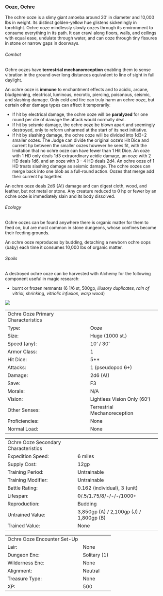 ### Ooze, Ochre

The ochre ooze is a slimy giant amoeba around 20’ in diameter and 10,000 lbs in weight. Its distinct golden-yellow hue glistens sickeningly in torchlight. Ochre ooze mindlessly slowly oozes through its environment to consume everything in its path. It can crawl along floors, walls, and ceilings with equal ease, undulate through water, and can ooze through tiny fissures in stone or narrow gaps in doorways.

###### Combat

Ochre oozes have **terrestrial mechanoreception** enabling them to sense vibration in the ground over long distances equivalent to line of sight in full daylight.

An ochre ooze is **immune** to enchantment effects and to acidic, arcane, bludgeoning, electrical, luminous, necrotic, piercing, poisonous, seismic, and slashing damage. Only cold and fire can truly harm an ochre ooze, but certain other damage types can affect it temporarily:

* If hit by electrical damage, the ochre ooze will be **paralyzed** for one round per die of damage the attack would normally deal.
* If hit by seismic damage, the ochre ooze be blown apart and seemingly destroyed, only to reform unharmed at the start of its next initiative.
* If hit by slashing damage, the ochre ooze will be divided into 1d3+2 smaller oozes. The Judge can divide the original ooze’s Hit Dice and current hp between the smaller oozes however he sees fit, with the limitation that no ochre ooze can have fewer than 1 Hit Dice. An ooze with 1 HD only deals 1d3 extraordinary acidic damage, an ooze with 2 HD deals 1d6, and an ooze with 3 – 4 HD deals 2d4. An ochre ooze of 1 HD treats slashing damage as seismic damage. The ochre oozes can merge back into one blob as a full-round action. Oozes that merge add their current hp together.

An ochre ooze deals 2d6 {A!} damage and can digest cloth, wood, and leather, but not metal or stone. Any creature reduced to 0 hp or fewer by an ochre ooze is immediately slain and its body dissolved.

###### Ecology

Ochre oozes can be found anywhere there is organic matter for them to feed on, but are most common in stone dungeons, whose confines become their feeding grounds.

An ochre ooze reproduces by budding, detaching a newborn ochre oops (baby) each time it consumes 10,000 lbs of organic matter.

###### Spoils

A destroyed ochre ooze can be harvested with Alchemy for the following component useful in magic research:

* burnt or frozen remnants (6 1/6 st, 500gp, *illusory duplicates, rain of vitriol, shrinking, vitriolic infusion, warp wood*)

![](data:image/png;base64...)

|  |  |
| --- | --- |
| Ochre Ooze Primary Characteristics | |
| Type: | Ooze |
| Size: | Huge (1000 st.) |
| Speed (any): | 10’ / 30’ |
| Armor Class: | 1 |
| Hit Dice: | 5\*\* |
| Attacks: | 1 (pseudopod 6+) |
| Damage: | 2d6 {A!} |
| Save: | F3 |
| Morale: | N/A |
| Vision: | Lightless Vision Only (60’) |
| Other Senses: | Terrestrial Mechanoreception |
| Proficiencies: | None |
| Normal Load: | None |

|  |  |
| --- | --- |
| Ochre Ooze Secondary Characteristics | |
| Expedition Speed: | 6 miles |
| Supply Cost: | 12gp |
| Training Period: | Untrainable |
| Training Modifier: | Untrainable |
| Battle Rating: | 0.162 (individual), 3 (unit) |
| Lifespan: | 0/.5/1.75/8/-/-/-/1000+ |
| Reproduction: | Budding |
| Untrained Value: | 3,850gp (A) / 2,100gp (J) / 1,800gp (B) |
| Trained Value: | None |

|  |  |
| --- | --- |
| Ochre Ooze Encounter Set-Up | |
| Lair: | None |
| Dungeon Enc: | Solitary (1) |
| Wilderness Enc: | None |
| Alignment: | Neutral |
| Treasure Type: | None |
| XP: | 500 |
